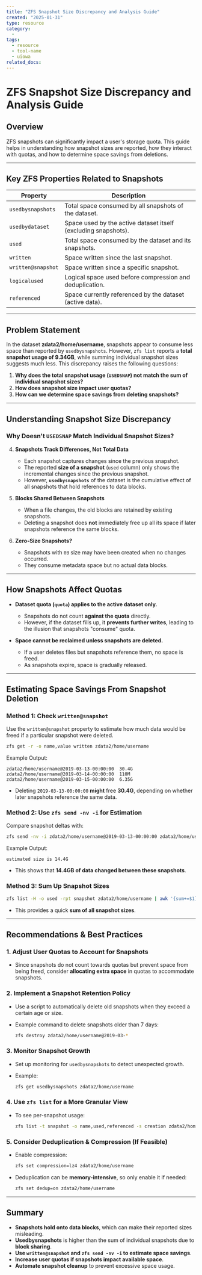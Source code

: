 ```yaml
---
title: "ZFS Snapshot Size Discrepancy and Analysis Guide"
created: "2025-01-31"
type: resource
category:
  - 
tags:
  - resource
  - tool-name
  - uiowa
related_docs:
---
```


# **ZFS Snapshot Size Discrepancy and Analysis Guide**

## **Overview**

ZFS snapshots can significantly impact a user's storage quota. This guide helps in understanding how snapshot sizes are reported, how they interact with quotas, and how to determine space savings from deletions.

---

## **Key ZFS Properties Related to Snapshots**

|**Property**|**Description**|
|---|---|
|`usedbysnapshots`|Total space consumed by all snapshots of the dataset.|
|`usedbydataset`|Space used by the active dataset itself (excluding snapshots).|
|`used`|Total space consumed by the dataset and its snapshots.|
|`written`|Space written since the last snapshot.|
|`written@snapshot`|Space written since a specific snapshot.|
|`logicalused`|Logical space used before compression and deduplication.|
|`referenced`|Space currently referenced by the dataset (active data).|

---

## **Problem Statement**

In the dataset **zdata2/home/username**, snapshots appear to consume less space than reported by `usedbysnapshots`. However, `zfs list` reports a **total snapshot usage of 9.34GB**, while summing individual snapshot sizes suggests much less. This discrepancy raises the following questions:

1. **Why does the total snapshot usage (`USEDSNAP`) not match the sum of individual snapshot sizes?**
2. **How does snapshot size impact user quotas?**
3. **How can we determine space savings from deleting snapshots?**

---

## **Understanding Snapshot Size Discrepancy**

### **Why Doesn't `USEDSNAP` Match Individual Snapshot Sizes?**

4. **Snapshots Track Differences, Not Total Data**
    
    - Each snapshot captures changes since the previous snapshot.
    - The reported **size of a snapshot** (`used` column) only shows the incremental changes since the previous snapshot.
    - However, **`usedbysnapshots`** of the dataset is the cumulative effect of all snapshots that hold references to data blocks.
5. **Blocks Shared Between Snapshots**
    
    - When a file changes, the old blocks are retained by existing snapshots.
    - Deleting a snapshot does **not** immediately free up all its space if later snapshots reference the same blocks.
6. **Zero-Size Snapshots?**
    
    - Snapshots with `0B` size may have been created when no changes occurred.
    - They consume metadata space but no actual data blocks.

---

## **How Snapshots Affect Quotas**

- **Dataset quota (`quota`) applies to the active dataset only.**
    
    - Snapshots do not count **against the quota** directly.
    - However, if the dataset fills up, it **prevents further writes**, leading to the illusion that snapshots "consume" quota.
- **Space cannot be reclaimed unless snapshots are deleted.**
    
    - If a user deletes files but snapshots reference them, no space is freed.
    - As snapshots expire, space is gradually released.

---

## **Estimating Space Savings From Snapshot Deletion**

### **Method 1: Check `written@snapshot`**

Use the `written@snapshot` property to estimate how much data would be freed if a particular snapshot were deleted.

```bash
zfs get -r -o name,value written zdata2/home/username
```

Example Output:

```
zdata2/home/username@2019-03-13-00:00:00  30.4G
zdata2/home/username@2019-03-14-00:00:00  110M
zdata2/home/username@2019-03-15-00:00:00  6.35G
```

- Deleting `2019-03-13-00:00:00` **might** free **30.4G**, depending on whether later snapshots reference the same data.

### **Method 2: Use `zfs send -nv -i` for Estimation**

Compare snapshot deltas with:

```bash
zfs send -nv -i zdata2/home/username@2019-03-13-00:00:00 zdata2/home/username@2019-03-19-12:00:00
```

Example Output:

```
estimated size is 14.4G
```

- This shows that **14.4GB of data changed between these snapshots**.

### **Method 3: Sum Up Snapshot Sizes**

```bash
zfs list -H -o used -rpt snapshot zdata2/home/username | awk '{sum+=$1} END {print sum/1024/1024 " MB"}'
```

- This provides a quick **sum of all snapshot sizes**.

---

## **Recommendations & Best Practices**

### **1. Adjust User Quotas to Account for Snapshots**

- Since snapshots do not count towards quotas but prevent space from being freed, consider **allocating extra space** in quotas to accommodate snapshots.

### **2. Implement a Snapshot Retention Policy**

- Use a script to automatically delete old snapshots when they exceed a certain age or size.
- Example command to delete snapshots older than 7 days:
    
    ```bash
    zfs destroy zdata2/home/username@2019-03-*
    ```
    

### **3. Monitor Snapshot Growth**

- Set up monitoring for `usedbysnapshots` to detect unexpected growth.
- Example:
    
    ```bash
    zfs get usedbysnapshots zdata2/home/username
    ```
    

### **4. Use `zfs list` for a More Granular View**

- To see per-snapshot usage:
    
    ```bash
    zfs list -t snapshot -o name,used,referenced -s creation zdata2/home/username
    ```
    

### **5. Consider Deduplication & Compression (If Feasible)**

- Enable compression:
    
    ```bash
    zfs set compression=lz4 zdata2/home/username
    ```
    
- Deduplication can be **memory-intensive**, so only enable it if needed:
    
    ```bash
    zfs set dedup=on zdata2/home/username
    ```
    

---

## **Summary**

- **Snapshots hold onto data blocks**, which can make their reported sizes misleading.
- **Usedbysnapshots** is higher than the sum of individual snapshots due to **block sharing**.
- **Use `written@snapshot` and `zfs send -nv -i` to estimate space savings**.
- **Increase user quotas if snapshots impact available space**.
- **Automate snapshot cleanup** to prevent excessive space usage.


